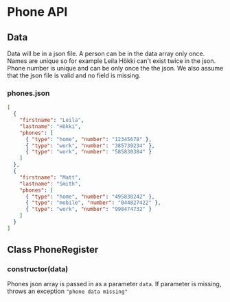 # Phone API

## Data

Data will be in a json file. A person can be in the data array only once. Names are unique so for example Leila Hökki can't exist twice in the json. Phone number is unique and can be only once the the json. We also assume that the json file is valid and no field is missing.

### phones.json

```json
[
  {
    "firstname": "Leila",
    "lastname": "Hökki",
    "phones": [
      { "type": "home", "number": "12345678" },
      { "type": "work", "number": "385739234" },
      { "type": "work", "number": "585830384" }
    ]
  },
  {
    "firstname": "Matt",
    "lastname": "Smith",
    "phones": [
      { "type": "home", "number": "495838242" },
      { "type": "mobile", "number": "044827422" },
      { "type": "work", "number": "998474732" }
    ]
  }
]
```

## Class PhoneRegister

### **constructor(data)**

Phones json array is passed in as a parameter `data`. If parameter is missing, throws an exception `"phone data missing"`
